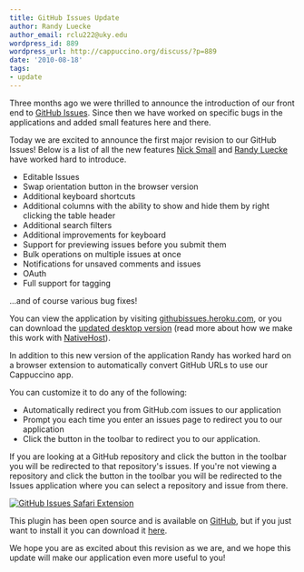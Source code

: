 ```yaml
---
title: GitHub Issues Update
author: Randy Luecke
author_email: rclu222@uky.edu
wordpress_id: 889
wordpress_url: http://cappuccino.org/discuss/?p=889
date: '2010-08-18'
tags:
- update
---
```



Three months ago we were thrilled to announce the introduction of our front end to [GitHub Issues](http://www.cappuccino-project.org/discuss/2010/05/13/github-issues-cappuccino-app-desktop-and-web/). Since then we have worked on specific bugs in the applications and added small features here and there.

Today we are excited to announce the first major revision to our GitHub Issues! Below is a list of all the new features [Nick Small](http://github.com/nciagra/) and [Randy Luecke](http://github.com/me1000) have worked hard to introduce.

* Editable Issues
* Swap orientation button in the browser version
* Additional keyboard shortcuts
* Additional columns with the ability to show and hide them by right clicking the table header
* Additional search filters
* Additional improvements for keyboard
* Support for previewing issues before you submit them
* Bulk operations on multiple issues at once
* Notifications for unsaved comments and issues
* OAuth
* Full support for tagging

 ...and of course various bug fixes!

You can view the application by visiting&nbsp;[githubissues.heroku.com](http://githubissues.heroku.com/), or you can download the [updated desktop version](http://cl.ly/44R7) (read more about how we make this work with [NativeHost](http://www.cappuccino-project.org/discuss/2010/05/13/nativehost-run-your-cappuccino-applications-on-the-desktop/)).

In addition to this new version of the application Randy has worked hard on a browser extension to automatically convert GitHub URLs to use our Cappuccino app.

You can customize it to do any of the following:

* Automatically redirect you from GitHub.com issues to our application
* Prompt you each time you enter an issues page to redirect you to our application
* Click the button in the toolbar to redirect you to our application.

If you are looking at a GitHub repository and click the button in the toolbar you will be redirected to that repository's issues. If you're not viewing a repository and click the button in the toolbar you will be redirected to the Issues application where you can select a repository and issue from there.

[![GitHub Issues Safari Extension](/img/cpo-uploads/2010/08/screen.png)](http://github.com/downloads/Me1000/PrettyIssues/PrettyIssues.safariextz.zip)

This plugin has been open source and is available on [GitHub](http://github.com/Me1000/PrettyIssues), but if you just want to install it you can download it [here](http://github.com/downloads/Me1000/PrettyIssues/PrettyIssues-1.1.safariextz.zip).

We hope you are as excited about this revision as we are, and we hope this update will make our application even more useful to you!
